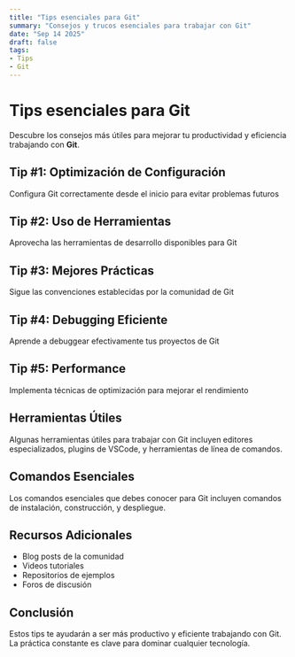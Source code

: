 ```yaml
---
title: "Tips esenciales para Git"
summary: "Consejos y trucos esenciales para trabajar con Git"
date: "Sep 14 2025"
draft: false
tags:
- Tips
- Git
---
```


# Tips esenciales para Git

Descubre los consejos más útiles para mejorar tu productividad y eficiencia trabajando con **Git**.

## Tip #1: Optimización de Configuración

Configura Git correctamente desde el inicio para evitar problemas futuros

## Tip #2: Uso de Herramientas

Aprovecha las herramientas de desarrollo disponibles para Git

## Tip #3: Mejores Prácticas

Sigue las convenciones establecidas por la comunidad de Git

## Tip #4: Debugging Eficiente

Aprende a debuggear efectivamente tus proyectos de Git

## Tip #5: Performance

Implementa técnicas de optimización para mejorar el rendimiento

## Herramientas Útiles

Algunas herramientas útiles para trabajar con Git incluyen editores especializados, plugins de VSCode, y herramientas de línea de comandos.

## Comandos Esenciales

Los comandos esenciales que debes conocer para Git incluyen comandos de instalación, construcción, y despliegue.

## Recursos Adicionales

- Blog posts de la comunidad
- Videos tutoriales
- Repositorios de ejemplos
- Foros de discusión

## Conclusión

Estos tips te ayudarán a ser más productivo y eficiente trabajando con Git. La práctica constante es clave para dominar cualquier tecnología.
